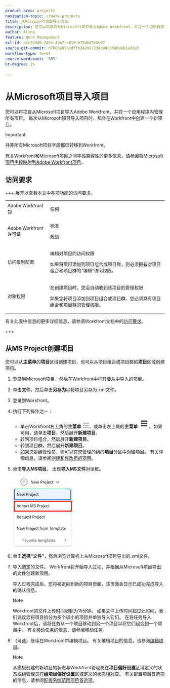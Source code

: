 ```yaml
---
product-area: projects
navigation-topic: create-projects
title: 从Microsoft项目导入项目
description: 您可以将项目从Microsoft项目导入Adobe Workfront，并在一个应用程序内管理所有项目。 每次从Microsoft项目导入项目时，都会在Workfront中创建一个新项目。
author: Alina
feature: Work Management
exl-id: dcc3c049-245c-4bb7-b819-b75d6d7e5b67
source-git-commit: d7600a55b3dffb242957234de9d85a0deb1ad2e3
workflow-type: tm+mt
source-wordcount: '563'
ht-degree: 1%

---
```


# 从Microsoft项目导入项目

<!-- Audited: 4/2025 -->

您可以将项目从Microsoft项目导入Adobe Workfront，并在一个应用程序内管理所有项目。 每次从Microsoft项目导入项目时，都会在Workfront中创建一个新项目。

>[!IMPORTANT]
>
>并非所有Microsoft项目字段都已转移到Workfront。
>
>有关Workfront和Microsoft项目之间字段兼容性的更多信息，请参阅[将Microsoft项目字段映射到Adobe Workfront项目](../../../manage-work/projects/manage-projects/map-ms-project-fields-to-workfront.md)。

## 访问要求

+++ 展开以查看本文中各项功能的访问要求。 

<table style="table-layout:auto"> 
 <col> 
 <col> 
 <tbody> 
  <tr> 
   <td role="rowheader">Adobe Workfront包</td> 
   <td> <p>任何</p> </td> 
  </tr> 
  <tr> 
   <td role="rowheader">Adobe Workfront许可证</td> 
   <td> <p>标准</p> 
    <p>规划</p>
   </td> 
  </tr> 
  <tr> 
   <td role="rowheader">访问级别配置</td> 
   <td> <p>编辑对项目的访问权限</p> 
   <p>如果将项目添加到项目组合或项目群，则必须拥有对项目组合和项目群的“编辑”访问权限。</p>
   </td> 
  </tr> 
  <tr> 
   <td role="rowheader">对象权限</td> 
   <td> <p>在创建项目时，您会自动收到该项目的管理权限</p>
   <p>如果您将项目添加到项目组合或项目群，您必须具有项目组合和项目群的管理权限。</p>
   </td> 
    </td> 
  </tr> 
 </tbody> 
</table>

有关此表中信息的更多详细信息，请参阅Workfront文档中的[访问要求](/help/quicksilver/administration-and-setup/add-users/access-levels-and-object-permissions/access-level-requirements-in-documentation.md)。

+++

<!--old permissions model: 

<table style="table-layout:auto"> 
 <col> 
 <col> 
 <tbody> 
  <tr> 
   <td role="rowheader">Adobe Workfront plan</td> 
   <td> <p>Any</p> </td> 
  </tr> 
  <tr> 
   <td role="rowheader">Adobe Workfront license</td> 
   <td> <p>New: Standard </p> 
   Or
   <p>Current: Plan </p>
   </td> 
  </tr> 
  <tr> 
   <td role="rowheader">Access level</td> 
   <td> <p>Edit access to Projects</p> </td> 
  </tr> 
  <tr> 
   <td role="rowheader">Object permissions</td> 
   <td> <p>When you create a project you automatically receive Manage permissions to the project </p> </td> 
  </tr> 
 </tbody> 
</table>

-->

## 从MS Project创建项目

您可以从&#x200B;**主菜单**&#x200B;的&#x200B;**项目**&#x200B;区域创建项目，也可以从项目组合或项目群的&#x200B;**项目**&#x200B;区域创建项目。

1. 登录到Microsoft项目，然后在Workfront中打开要从中导入的项目。
1. 单击&#x200B;**文件**，然后单击&#x200B;**另存为**&#x200B;以将项目另存为.xml文件。

1. 登录到Workfront。
1. 执行下列操作之一：

   * 单击Workfront右上角的&#x200B;**主菜单** ![主菜单图标](assets/main-menu-icon.png)，或单击左上角的&#x200B;**主菜单** ![主菜单行](assets/lines-main-menu.png)。如果可用，请单击&#x200B;**项目**，然后展开&#x200B;**新建项目**。
   * 转到项目组合，然后展开&#x200B;**新建项目**。
   * 转到项目群，然后展开&#x200B;**新建项目**。
   * 如果您是组管理员，则可以在您管理的组的&#x200B;**项目**&#x200B;分区中创建项目。 有关详细信息，请参阅[创建和修改组的项目](../../../administration-and-setup/manage-groups/work-with-group-objects/create-and-modify-a-groups-projects.md)。

1. 单击&#x200B;**导入MS项目**。 出现&#x200B;**导入MS文件**&#x200B;对话框。

   ![新项目下拉列表](assets/import-ms-project-option.png)

1. 单击&#x200B;**选择“文件”**，然后浏览计算机上从Microsoft项目导出的.xml文件。
1. 导入选定的文件。 Workfront将开始导入过程，并根据从Microsoft项目导出的文件创建新项目。

   导入过程完成后，您将被定向到新的项目页面，该页面会显示已成功完成导入的确认信息。

   >[!NOTE]
   >
   >Workfront的文件上传时间限制为15分钟。 如果文件上传时间超过此时间，我们建议您将项目拆分为多个较小的项目并单独导入它们。 在将任务导入Workfront后，请将任务从一个项目移动到另一个项目以将它们组合到一个项目中。 有关移动任务的信息，请参阅[移动任务](../../../manage-work/tasks/manage-tasks/move-tasks.md)。

1. （可选）继续在Workfront中编辑项目。 有关编辑项目的信息，请参阅[编辑项目](../../../manage-work/projects/manage-projects/edit-projects.md)。


   >[!NOTE]
   >
   >从模板创建的新项目的状态与Workfront管理员在&#x200B;**项目偏好设置**&#x200B;区域定义的状态或组管理员在&#x200B;**组项目偏好设置**&#x200B;区域定义的状态相对应。 有关配置项目首选项的信息，请参阅[配置系统范围项目首选项](../../../administration-and-setup/set-up-workfront/configure-system-defaults/set-project-preferences.md)。
